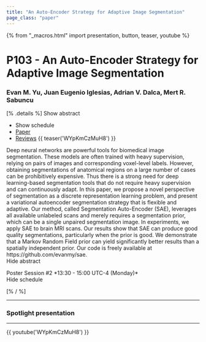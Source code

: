 ```yaml
---
title: "An Auto-Encoder Strategy for Adaptive Image Segmentation"
page_class: "paper"
---
```


{% from "_macros.html" import presentation, button, teaser, youtube %}

# P103 - An Auto-Encoder Strategy for Adaptive Image Segmentation

### Evan M. Yu, Juan Eugenio Iglesias, Adrian V. Dalca, Mert R. Sabuncu

[% .details %]
<a class="toggle_visibility" data-selector=".abstract" data-level="3">Show abstract</a>
- <a class="toggle_visibility" data-selector=".schedule" data-level="3">Show schedule</a>
- <a href="https://openreview.net/pdf?id=J1-4vNudWo">Paper</a>
- <a href="https://openreview.net/forum?id=J1-4vNudWo">Reviews</a>
{{ teaser('WYpKmCzMuH8') }}

<p>
    <span class="abstract">
        Deep neural networks are powerful tools for biomedical image segmentation. These models are often trained with heavy supervision, relying on pairs of images and corresponding voxel-level labels. However, obtaining segmentations of anatomical regions on a large number of cases can be prohibitively expensive. Thus there is a strong need for deep learning-based segmentation tools that do not require heavy supervision and can continuously adapt. In this paper, we propose a novel perspective of segmentation as a discrete representation learning problem, and present a variational autoencoder segmentation strategy that is flexible and adaptive. Our method, called Segmentation Auto-Encoder (SAE), leverages all available unlabeled scans and merely requires a segmentation prior, which can be a single unpaired segmentation image. In experiments, we apply SAE to brain MRI scans. Our results show that SAE can produce good quality segmentations, particularly when the prior is good. We demonstrate that a Markov Random Field prior can yield significantly better results than a spatially independent prior. Our code is freely available at https://github.com/evanmy/sae. 
        <br>
        <span class="actions"><a class="toggle_visibility" data-level="2">Hide abstract</a></span>
    </span>
</p>

<p>
    <span class="schedule">
        Poster Session #2 *13:30 - 15:00 UTC-4 (Monday)*
        <br>
        <span class="actions"><a class="toggle_visibility" data-level="2">Hide schedule</a></span>
    </span>
</p>

<!-- {{ button("Access paper channel", "https://chat.midl.io/channel/p103") }} -->
[% / %]

---

### Spotlight presentation

---

{{ youtube('WYpKmCzMuH8') }}